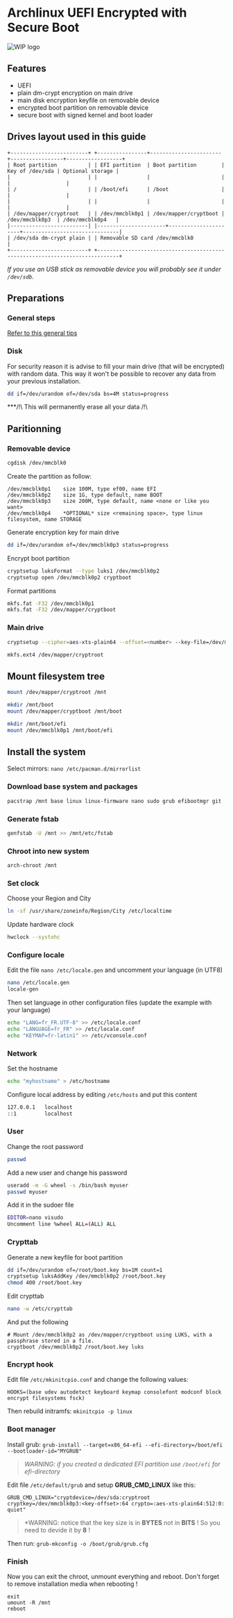 # Archlinux UEFI Encrypted with Secure Boot

![WIP logo](https://img.shields.io/badge/STAUS-WIP-red?style=for-the-badge&logo=gentoo)

## Features
- UEFI
- plain dm-crypt encryption on main drive
- main disk encryption keyfile on removable device
- encrypted boot partition on removable device
- secure boot with signed kernel and boot loader

## Drives layout used in this guide
```
+-------------------------+ +----------------+-----------------------+-----------------+------------------+
| Root partition          | | EFI partition  | Boot partition        | Key of /dev/sda | Optional storage |
|                         | |                |                       |                 |                  |
| /                       | | /boot/efi      | /boot                 |                 |                  |
|                         | |                |                       |                 |                  |
| /dev/mapper/cryptroot   | | /dev/mmcblk0p1 | /dev/mapper/cryptboot | /dev/mmcblk0p3  | /dev/mmcblk0p4   |
|-------------------------| |----------------------+----------------------+-------------------------------|
| /dev/sda dm-crypt plain | | Removable SD card /dev/mmcblk0                                              |
+-------------------------+ +-----------------------------------------------------------------------------+
```
*If you use an USB stick as removable device you will probably see it under ``/dev/sdb``.*

## Preparations

### General steps
[Refer to this general tips](https://github.com/ToolReaz/dotfiles/master/install-guides/general-tips)

### Disk
For security reason it is advise to fill your main drive (that will be encrypted) with random data. This way it won't be possible to recover any data from your previous installation.

```bash
dd if=/dev/urandom of=/dev/sda bs=4M status=progress
```

***/!\ This will permanently erase all your data /!\


## Paritionning
### Removable device
```bash
cgdisk /dev/mmcblk0
```
Create the partition as follow:
```
/dev/mmcblk0p1    size 100M, type ef00, name EFI
/dev/mmcblk0p2    size 1G, type default, name BOOT
/dev/mmcblk0p3    size 200M, type default, name <none or like you want>
/dev/mmcblk0p4    *OPTIONAL* size <remaining space>, type linux filesystem, name STORAGE
```

Generate encryption key for main drive
```bash
dd if=/dev/urandom of=/dev/mmcblk0p3 status=progress
```

Encrypt boot partition
```bash
cryptsetup luksFormat --type luks1 /dev/mmcblk0p2
cryptsetup open /dev/mmcblk0p2 cryptboot
```

Format partitions
```bash
mkfs.fat -F32 /dev/mmcblk0p1
mkfs.fat -F32 /dev/mapper/cryptboot
```

### Main drive
```bash
cryptsetup --cipher=aes-xts-plain64 --offset=<number> --key-file=/dev/mmcblk0p3 --keyfile-offset=<number> --key-size=512 open --type plain /dev/sda cryptroot
```

```bash
mkfs.ext4 /dev/mapper/cryptroot
```

## Mount filesystem tree
```bash
mount /dev/mapper/cryptroot /mnt

mkdir /mnt/boot
mount /dev/mapper/cryptboot /mnt/boot

mkdir /mnt/boot/efi
mount /dev/mmcblk0p1 /mnt/boot/efi
```

## Install the system


Select mirrors: ``nano /etc/pacman.d/mirrorlist``

### Download base system and packages
```bash
pacstrap /mnt base linux linux-firmware nano sudo grub efibootmgr git
```

### Generate fstab
```bash
genfstab -U /mnt >> /mnt/etc/fstab
```

### Chroot into new system
```bash
arch-chroot /mnt
```

### Set clock
Choose your Region and City
```bash
ln -sf /usr/share/zoneinfo/Region/City /etc/localtime
```
Update hardware clock
```bash
hwclock --systohc
```

### Configure locale
Edit the file ``nano /etc/locale.gen`` and uncomment your language (in UTF8)
```bash
nano /etc/locale.gen
locale-gen
```
Then set language in other configuration files (update the example with your language)
```bash
echo "LANG=fr_FR.UTF-8" >> /etc/locale.conf
echo "LANGUAGE=fr_FR" >> /etc/locale.conf
echo "KEYMAP=fr-latin1" >> /etc/vconsole.conf
```

### Network
Set the hostname
```bash
echo "myhostname" > /etc/hostname
```
Configure local address by editing ``/etc/hosts`` and put this content
```bash
127.0.0.1	localhost
::1		    localhost
```

### User
Change the root password
```bash
passwd
```
Add a new user and change his password
```bash
useradd -m -G wheel -s /bin/bash myuser
passwd myuser
```
Add it in the sudoer file
```bash
EDITOR=nano visudo
Uncomment line %wheel ALL=(ALL) ALL
```


### Crypttab
Generate a new keyfile for boot partition
```bash
dd if=/dev/urandom of=/root/boot.key bs=1M count=1
cryptsetup luksAddKey /dev/mmcblk0p2 /root/boot.key
chmod 400 /root/boot.key
```

Edit crypttab
```bash
nano -w /etc/crypttab
```
And put the following
```
# Mount /dev/mmcblk0p2 as /dev/mapper/cryptboot using LUKS, with a passphrase stored in a file.
cryptboot /dev/mmcblk0p2 /root/boot.key luks
```


### Encrypt hook
Edit file ``/etc/mkinitcpio.conf`` and change the following values:
```
HOOKS=(base udev autodetect keyboard keymap consolefont modconf block encrypt filesystems fsck)
```
Then rebuild initramfs: ``mkinitcpio -p linux``

### Boot manager
Install grub: ``grub-install --target=x86_64-efi --efi-directory=/boot/efi --bootloader-id="MYGRUB"``

> *WARNING: if you created a dedicated EFI partition use ``/boot/efi`` for efi-directory*

Edit file ``/etc/default/grub`` and setup **GRUB_CMD_LINUX** like this:
```
GRUB_CMD_LINUX="cryptdevice=/dev/sda:cryptroot cryptkey=/dev/mmcblk0p3:<key-offset>:64 crypto=:aes-xts-plain64:512:0: quiet"
```

> *WARNING: notice that the key size is in **BYTES** not in **BITS** ! So you need to devide it by **8** !

Then run: ``grub-mkconfig -o /boot/grub/grub.cfg``

### Finish
Now you can exit the chroot, unmount everything and reboot.
Don't forget to remove installation media when rebooting !
```
exit
umount -R /mnt
reboot
```


```bash

```

```bash

```

```bash

```

```bash

```

```bash

```

```bash

```

```bash

```

```bash

```

```bash

```

```bash

```

```bash

```

```bash

```

```bash

```

```bash

```
